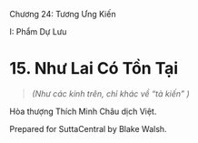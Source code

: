  

Chương 24: Tương Ưng Kiến

I: Phẩm Dự Lưu

# 15\. Như Lai Có Tồn Tại

> _(Như các kinh trên, chỉ khác về “tà kiến” )_

Hòa thượng Thích Minh Châu dịch Việt.

Prepared for SuttaCentral by Blake Walsh.
